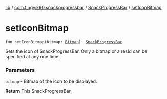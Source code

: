 [lib](../../index.md) / [com.tingyik90.snackprogressbar](../index.md) / [SnackProgressBar](index.md) / [setIconBitmap](./set-icon-bitmap.md)

# setIconBitmap

`fun setIconBitmap(bitmap: `[`Bitmap`](https://developer.android.com/reference/android/graphics/Bitmap.html)`): `[`SnackProgressBar`](index.md)

Sets the icon of SnackProgressBar. Only a bitmap or a resId can be specified at any one time.

### Parameters

`bitmap` - Bitmap of the icon to be displayed.

**Return**
This SnackProgressBar.

